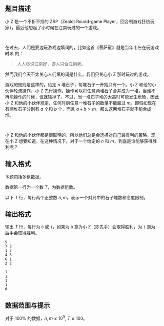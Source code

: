 ## 题目描述

小 Z 是一个不折不扣的 ZRP（Zealot Round-game Player，回合制游戏狂热玩家），最近他想起了小时候在江南玩过的一个游戏。 
 
在过去，人们是要边玩游戏边填词的，比如这首《菩萨蛮》就是当年韦庄在玩游戏时填 的：
> 人人尽说江南好，游人只合江南老。 

然而我们今天不太关心人们填的词是什么，我们只关心小 Z 那时玩过的游戏。  
游戏的规则是这样的，给定 $n$ 堆石子，每堆石子一开始只有一个。小 Z 和他的小伙伴轮流操作，小 Z 先行操作。操作可以将任意两堆石子合并成为一堆，当谁不再能操作的时候，谁就输掉了。不过，当一堆石子堆的太高时可能发生危险，因此小 Z 和他的小伙伴规定，任何时刻任意一堆石子的数量不能超过 $m$。即假如现在有两堆石子分别有 $a$ 个和 $b$ 个，而且 $a+b>m$，那么这两堆石子就不能合成一堆。
 
小 Z 和他的小伙伴都是很聪明的，所以他们总是会选择对自己最有利的策略。现在小 Z 想要知道，在这种情况下，对于一个给定的 $n$ 和 $m$，到底是谁能够获得胜利呢？

## 输入格式

本题包括多组数据。

数据第一行为一个数 $T$，为数据组数。
以下 $T$ 行，每行两个正整数 $n,m$，表示一个对局中的石子堆数和高度限制。

## 输出格式

输出 $T$ 行，每行为 ``0`` 或 ``1``，如果为 ``0`` 意为小 Z（即先手）会取得胜利，为 ``1`` 则为后手会取得胜利。

```input1
5
7 3
1 5
4 3
6 1
2 2
```

```output1
1
1
1
1
0
```

## 数据范围与提示

对于 $100\%$ 的数据，$n,m \leq 10^9,\ T \leq 100$。


